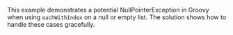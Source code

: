This example demonstrates a potential NullPointerException in Groovy when using `eachWithIndex` on a null or empty list. The solution shows how to handle these cases gracefully.